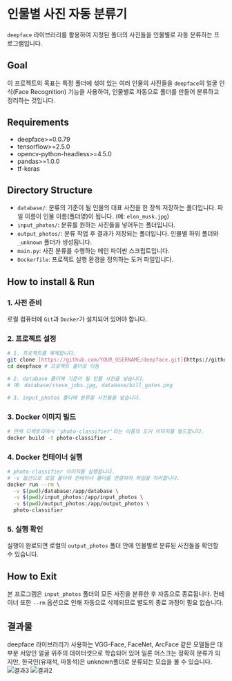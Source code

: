 # 인물별 사진 자동 분류기

`deepface` 라이브러리를 활용하여 지정된 폴더의 사진들을 인물별로 자동 분류하는 프로그램입니다.

## Goal 
이 프로젝트의 목표는 특정 폴더에 섞여 있는 여러 인물의 사진들을 `deepface`의 얼굴 인식(Face Recognition) 기능을 사용하여, 인물별로 자동으로 폴더를 만들어 분류하고 정리하는 것입니다.

## Requirements 
- deepface>=0.0.79
- tensorflow>=2.5.0
- opencv-python-headless>=4.5.0
- pandas>=1.0.0
- tf-keras

## Directory Structure 
- `database/`: 분류의 기준이 될 인물의 대표 사진을 한 장씩 저장하는 폴더입니다. 파일 이름이 인물 이름(폴더명)이 됩니다. (예: `elon_musk.jpg`)
- `input_photos/`: 분류를 원하는 사진들을 넣어두는 폴더입니다.
- `output_photos/`: 분류 작업 후 결과가 저장되는 폴더입니다. 인물별 하위 폴더와 `_unknown` 폴더가 생성됩니다.
- `main.py`: 사진 분류를 수행하는 메인 파이썬 스크립트입니다.
- `Dockerfile`: 프로젝트 실행 환경을 정의하는 도커 파일입니다.

## How to install & Run 

### 1. 사전 준비
로컬 컴퓨터에 `Git`과 `Docker`가 설치되어 있어야 합니다.

### 2. 프로젝트 설정
```bash
# 1. 프로젝트를 복제합니다.
git clone [https://github.com/YOUR_USERNAME/deepface.git](https://github.com/YOUR_USERNAME/deepface.git)
cd deepface # 프로젝트 폴더로 이동

# 2. database 폴더에 기준이 될 인물 사진을 넣습니다.
# 예: database/steve_jobs.jpg, database/bill_gates.png

# 3. input_photos 폴더에 분류할 사진들을 넣습니다.
```

### 3. Docker 이미지 빌드
```bash
# 현재 디렉토리에서 'photo-classifier'라는 이름의 도커 이미지를 빌드합니다.
docker build -t photo-classifier .
```

### 4. Docker 컨테이너 실행
```bash
# photo-classifier 이미지를 실행합니다.
# -v 옵션으로 로컬 폴더와 컨테이너 폴더를 연결하여 파일을 처리합니다.
docker run --rm \
  -v $(pwd)/database:/app/database \
  -v $(pwd)/input_photos:/app/input_photos \
  -v $(pwd)/output_photos:/app/output_photos \
  photo-classifier
```

### 5. 실행 확인
실행이 완료되면 로컬의 `output_photos` 폴더 안에 인물별로 분류된 사진들을 확인할 수 있습니다.

## How to Exit 
본 프로그램은 `input_photos` 폴더의 모든 사진을 분류한 후 자동으로 종료됩니다. 컨테이너 또한 `--rm` 옵션으로 인해 자동으로 삭제되므로 별도의 종료 과정이 필요 없습니다.

## 결과물
deepface 라이브러리가 사용하는 VGG-Face, FaceNet, ArcFace 같은 모델들은 대부분 서양인 얼굴 위주의 데이터셋으로 학습되어 있어 일론 머스크는 정확히 분류가 되지만, 한국인(유재석, 마동석)은 unknown폴더로 분류되는 모습을 볼 수 있습니다.
![결과3](https://github.com/user-attachments/assets/28db120f-93d7-4a9e-ba37-ae7bab002ac0)
![결과2](https://github.com/user-attachments/assets/631eb1de-5307-4ea9-b7a8-a86db126b877)
